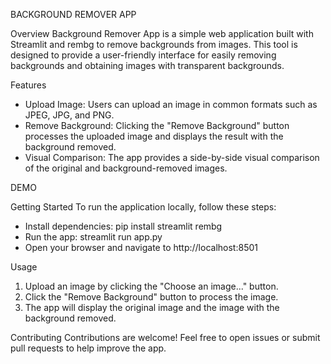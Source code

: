 BACKGROUND REMOVER APP

Overview
Background Remover App is a simple web application built with Streamlit and rembg to remove backgrounds from images.
This tool is designed to provide a user-friendly interface for easily removing backgrounds and obtaining images with transparent backgrounds.

Features
- Upload Image: Users can upload an image in common formats such as JPEG, JPG, and PNG.
- Remove Background: Clicking the "Remove Background" button processes the uploaded image and displays the result with the background removed.
- Visual Comparison: The app provides a side-by-side visual comparison of the original and background-removed images.

DEMO

Getting Started
To run the application locally, follow these steps:
- Install dependencies: pip install streamlit rembg
- Run the app: streamlit run app.py
- Open your browser and navigate to http://localhost:8501

Usage
1. Upload an image by clicking the "Choose an image..." button.
2. Click the "Remove Background" button to process the image.
3. The app will display the original image and the image with the background removed.

Contributing
Contributions are welcome! Feel free to open issues or submit pull requests to help improve the app.
